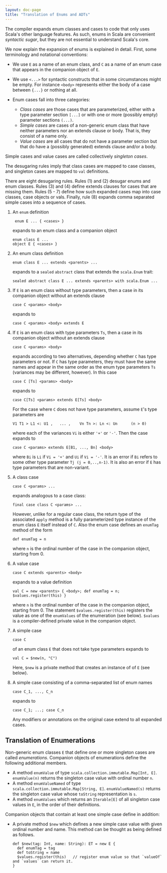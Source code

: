 ```yaml
---
layout: doc-page
title: "Translation of Enums and ADTs"
---
```


The compiler expands enum classes and cases to code that only uses
Scala's other language features. As such, enums in Scala are
convenient _syntactic sugar_, but they are not essential to understand
Scala's core.

We now explain the expansion of enums is explained in detail. First,
some terminology and notational conventions:

 - We use `E` as a name of an enum class, and `C` as a name of an enum case that appears in the companion object of `E`.
 - We use `<...>` for syntactic constructs that in some circumstances might be empty. For instance `<body>` represents either the body of a case between `{...}` or nothing at all.

 - Enum cases fall into three categories:

   - _Class cases_ are those cases that are parameterized, either with a type parameter section `[...]` or with one or more (possibly empty) parameter sections `(...)`.
   - _Simple cases_ are cases of a non-generic enum class that have neither parameters nor an extends clause or body. That is, they consist of a name only.
   - _Value cases_ are all cases that do not have a parameter section but that do have a (possibly generated) extends clause and/or a body.

  Simple cases and value cases are called collectively _singleton cases_.

The desugaring rules imply that class cases are mapped to case classes, and singleton cases are mapped to `val` definitions.

There are eight desugaring rules. Rules (1) and (2) desugar enums and
enum classes. Rules (3) and (4) define extends clauses for cases that
are missing them. Rules (5 - 7) define how such expanded cases map
into case classes, case objects or vals. Finally, rule (8) expands
comma separated simple cases into a sequence of cases.

1.  An `enum` definition

         enum E ... { <cases> }

    expands to an enum class and a companion object

        enum class E ...
        object E { <cases> }

2. An enum class definition

       enum class E ... extends <parents> ...

    expands to a `sealed` `abstract` class that extends the `scala.Enum` trait:

       sealed abstract class E ... extends <parents> with scala.Enum ...

3. If `E` is an enum class without type parameters, then a case in its companion object without an extends clause

       case C <params> <body>

    expands to

       case C <params> <body> extends E

4. If `E` is an enum class with type parameters `Ts`, then a case in its
   companion object without an extends clause

       case C <params> <body>

   expands according to two alternatives, depending whether `C` has type
   parameters or not. If `C` has type parameters, they must have the same
   names and appear in the same order as the enum type parameters `Ts`
   (variances may be different, however). In this case

       case C [Ts] <params> <body>

   expands to

       case C[Ts] <params> extends E[Ts] <body>

   For the case where `C` does not have type parameters, assume `E`'s type
   parameters are

       V1 T1 > L1 <: U1 ,   ... ,    Vn Tn >: Ln <: Un      (n > 0)

   where each of the variances `Vi` is either `'+'` or `'-'`. Then the case
   expands to

       case C <params> extends E[B1, ..., Bn] <body>

   where `Bi` is `Li` if `Vi = '+'` and `Ui` if `Vi = '-'`. It is an error if
   `Bi` refers to some other type   parameter `Tj (j = 0,..,n-1)`. It is also
   an error if `E` has type parameters that are non-variant.

5. A class case

       case C <params> ...

   expands analogous to a case class:

       final case class C <params> ...

   However, unlike for a regular case class, the return type of the associated
   `apply` method is a fully parameterized type instance of the enum class `E`
   itself instead of `C`.  Also the enum case defines an `enumTag` method of
   the form

       def enumTag = n

   where `n` is the ordinal number of the case in the companion object,
   starting from 0.

6. A value case

       case C extends <parents> <body>

   expands to a value definition

       val C = new <parents> { <body>; def enumTag = n; $values.register(this) }

   where `n` is the ordinal number of the case in the companion object,
   starting from 0.  The statement `$values.register(this)` registers the value
   as one of the `enumValues` of the enumeration (see below). `$values` is a
   compiler-defined private value in the companion object.

7. A simple case

       case C

   of an enum class `E` that does not take type parameters expands to

       val C = $new(n, "C")

   Here, `$new` is a private method that creates an instance of of `E` (see
   below).

8. A simple case consisting of a comma-separated list of enum names

       case C_1, ..., C_n

   expands to

       case C_1; ...; case C_n

   Any modifiers or annotations on the original case extend to all expanded
   cases.

## Translation of Enumerations

Non-generic enum classes `E` that define one or more singleton cases
are called _enumerations_. Companion objects of enumerations define
the following additional members.

   - A method `enumValue` of type `scala.collection.immutable.Map[Int, E]`.
     `enumValue(n)` returns the singleton case value with ordinal number `n`.
   - A method `enumValueNamed` of type `scala.collection.immutable.Map[String, E]`.
     `enumValueNamed(s)` returns the singleton case value whose `toString`
     representation is `s`.
   - A method `enumValues` which returns an `Iterable[E]` of all singleton case
     values in `E`, in the order of their definitions.

Companion objects that contain at least one simple case define in addition:

   - A private method `$new` which defines a new simple case value with given
     ordinal number and name. This method can be thought as being defined as
     follows.

         def $new(tag: Int, name: String): ET = new E {
           def enumTag = tag
           def toString = name
           $values.register(this)   // register enum value so that `valueOf` and `values` can return it.
         }
